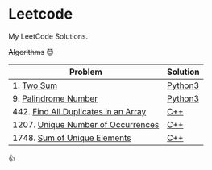 # Leetcode
My LeetCode Solutions.

~~Algorithms~~ :smiling_imp:



| Problem | Solution |
|---------|----------|
| 1. [Two Sum](https://leetcode.com/problems/two-sum/{:target="_blank"}) | [Python3](https://github.com/dot-D69/Leetcode/blob/main/Solutions/1.Two%20_Sum.py) |
| 9. [Palindrome Number](https://leetcode.com/problems/palindrome-number/) | [Python3](https://github.com/dot-D69/Leetcode/blob/main/Solutions/2.Palindrome_No.py) |
| 442. [Find All Duplicates in an Array](https://leetcode.com/problems/find-all-duplicates-in-an-array/)| [C++](https://github.com/dot-D69/Leetcode/blob/main/Solutions/442.Find_all_Duplicates_in_Array.cpp)|
| 1207. [Unique Number of Occurrences](https://leetcode.com/problems/unique-number-of-occurrences/)| [C++](https://github.com/dot-D69/Leetcode/blob/main/Solutions/1207.Unique_no._of_Occurrences.cpp)|
| 1748. [Sum of Unique Elements](https://leetcode.com/problems/sum-of-unique-elements/)|[C++](https://github.com/dot-D69/Leetcode/blob/main/Solutions/1748.Sum_of_Unique_Elements.cpp)|

:thumbsup:


